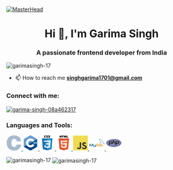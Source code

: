 [![MasterHead](https://art.pixilart.com/sr2712ab0b35ecd.gif)](https://rishavchanda.io)

<h1 align="center">Hi 👋, I'm Garima Singh</h1>
<h3 align="center">A passionate frontend developer from India</h3>


<p align="left">
  <img src="https://komarev.com/ghpvc/?username=garimasingh-17&label=Profile%20views&color=0e75b6&style=flat" alt="garimasingh-17" />
</p>

- 📫 How to reach me **singhgarima1701@gmail.com**

<h3 align="left">Connect with me:</h3>
<p align="left">
  <a href="https://linkedin.com/in/garima-singh-08a462317" target="blank">
    <img align="center" src="https://raw.githubusercontent.com/rahuldkjain/github-profile-readme-generator/master/src/images/icons/Social/linked-in-alt.svg" alt="garima-singh-08a462317" height="30" width="40" />
  </a>
</p>

<h3 align="left">Languages and Tools:</h3>
<p align="left">
  <a href="https://www.cprogramming.com/" target="_blank" rel="noreferrer">
    <img src="https://raw.githubusercontent.com/devicons/devicon/master/icons/c/c-original.svg" alt="c" width="40" height="40" />
  </a>
  <a href="https://www.w3schools.com/cpp/" target="_blank" rel="noreferrer">
    <img src="https://raw.githubusercontent.com/devicons/devicon/master/icons/cplusplus/cplusplus-original.svg" alt="cplusplus" width="40" height="40" />
  </a>
  <a href="https://www.w3schools.com/css/" target="_blank" rel="noreferrer">
    <img src="https://raw.githubusercontent.com/devicons/devicon/master/icons/css3/css3-original-wordmark.svg" alt="css3" width="40" height="40" />
  </a>
  <a href="https://www.w3.org/html/" target="_blank" rel="noreferrer">
    <img src="https://raw.githubusercontent.com/devicons/devicon/master/icons/html5/html5-original-wordmark.svg" alt="html5" width="40" height="40" />
  </a>
  <a href="https://developer.mozilla.org/en-US/docs/Web/JavaScript" target="_blank" rel="noreferrer">
    <img src="https://raw.githubusercontent.com/devicons/devicon/master/icons/javascript/javascript-original.svg" alt="javascript" width="40" height="40" />
  </a>
  <a href="https://www.mysql.com/" target="_blank" rel="noreferrer">
    <img src="https://raw.githubusercontent.com/devicons/devicon/master/icons/mysql/mysql-original-wordmark.svg" alt="mysql" width="40" height="40" />
  </a>
  <a href="https://www.php.net" target="_blank" rel="noreferrer">
    <img src="https://raw.githubusercontent.com/devicons/devicon/master/icons/php/php-original.svg" alt="php" width="40" height="40" />
  </a>
</p>

<p><img align="left" src="https://github-readme-stats.vercel.app/api/top-langs/?username=garimasingh-17&layout=compact&langs_count=8&hide_title=false&count_private=true" alt="garimasingh-17" /></p>

<p>&nbsp;<img align="center" src="https://github-readme-stats.vercel.app/api?username=garimasingh-17&show_icons=true&locale=en" alt="garimasingh-17" /></p>
